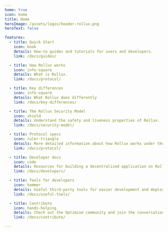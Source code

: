 ```yaml
---
home: true
icon: home
title: Home
heroImage: /assets/logos/header-rollux.png
heroText: false

features:
  - title: Quick Start
    icon: book
    details: How-to guides and tutorials for users and developers.
    link: /docs/guides/

  - title: How Rollux works 
    icon: info-square 
    details: What is Rollux.
    link: /docs/protocol/

  - title: Key differences 
    icon: info-square 
    details: What Rollux does differently
    link: /docs/key-differences/

  - title: The Rollux Security Model
    icon: shield
    details: Understand the safety and liveness properties of Rollux.
    link: /docs/security-model/

  - title: Protocol specs
    icon: ruler-triangle
    details: More detailed information about how Rollux works under the hood.
    link: /docs/protocol/

  - title: Developer docs
    icon: code
    details: Resources for building a decentralized application on Rollux.
    link: /docs/developers/

  - title: Tools for developers
    icon: hammer
    details: Useful third-party tools for easier development and deployment.
    link: /docs/useful-tools/

  - title: Contribute
    icon: hands-helping
    details: Check out the Optimism community and join the conversation.
    link: /docs/contribute/

---
```

